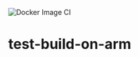 ![Docker Image CI](https://github.com/TenStepsAhead/test-build-on-arm/workflows/Docker%20Image%20CI/badge.svg)

# test-build-on-arm
